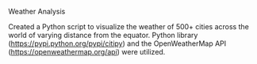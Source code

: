Weather Analysis

Created a Python script to visualize the weather of 500+ cities across the world of varying distance from the equator. Python library (https://pypi.python.org/pypi/citipy) and the OpenWeatherMap API (https://openweathermap.org/api) were utilized.
